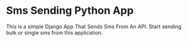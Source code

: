 # Sms Sending Python App
This is a simple Django App That Sends Sms From An API. Start sending bulk or single sms from this application.
